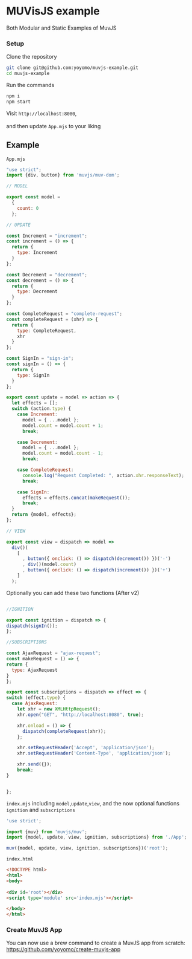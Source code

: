 # MUVisJS example
Both Modular and Static Examples of MuvJS

### Setup
Clone the repository
```bash
git clone git@github.com:yoyomo/muvjs-example.git
cd muvjs-example
```
Run the commands
```bash
npm i
npm start
```
Visit ```http://localhost:8080```,
<br><br>
 and then update `App.mjs` to your liking

## Example

`App.mjs`
```js
"use strict";
import {div, button} from 'muvjs/muv-dom';

// MODEL

export const model =
  {
    count: 0
  };

// UPDATE

const Increment = "increment";
const increment = () => {
  return {
    type: Increment
  }
};

const Decrement = "decrement";
const decrement = () => {
  return {
    type: Decrement
  }
};

const CompleteRequest = "complete-request";
const completeRequest = (xhr) => {
  return {
    type: CompleteRequest,
    xhr
  }
};

const SignIn = "sign-in";
const signIn = () => {
  return {
    type: SignIn
  }
};

export const update = model => action => {
  let effects = [];
  switch (action.type) {
    case Increment:
      model = { ...model };
      model.count = model.count + 1;
      break;

    case Decrement:
      model = { ...model };
      model.count = model.count - 1;
      break;

    case CompleteRequest:
      console.log("Request Completed: ", action.xhr.responseText);
      break;

    case SignIn:
      effects = effects.concat(makeRequest());
      break;
  }
  return {model, effects};
};

// VIEW 

export const view = dispatch => model =>
  div()(
    [
      , button({ onclick: () => dispatch(decrement()) })('-')
      , div()(model.count)
      , button({ onclick: () => dispatch(increment()) })('+')
    ]
  );

  ```

Optionally you can add these two functions (After v2)
  ```js

//IGNITION

export const ignition = dispatch => {
  dispatch(signIn());
};

//SUBSCRIPTIONS

const AjaxRequest = "ajax-request";
const makeRequest = () => {
  return {
    type: AjaxRequest
  }
};

export const subscriptions = dispatch => effect => {
  switch (effect.type) {
    case AjaxRequest:
      let xhr = new XMLHttpRequest();
      xhr.open("GET", "http://localhost:8080", true);

      xhr.onload = () => {
        dispatch(completeRequest(xhr));
      };

      xhr.setRequestHeader('Accept', 'application/json');
      xhr.setRequestHeader('Content-Type', 'application/json');

      xhr.send({});
      break;
  }


};

```

`index.mjs` including `model`,`update`,`view`, and the now optional functions `ignition` and `subscriptions`
```js
'use strict';

import {muv} from 'muvjs/muv';
import {model, update, view, ignition, subscriptions} from './App';

muv({model, update, view, ignition, subscriptions})('root');
```

`index.html`
```html
<!DOCTYPE html>
<html>
<body>
  
<div id='root'></div>
<script type='module' src='index.mjs'></script>

</body>
</html>
```

### Create MuvJS App
You can now use a brew command to create a MuvJS app from scratch: 
https://github.com/yoyomo/create-muvjs-app